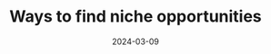 ---
layout: layouts/list
eleventyNavigation:
  key: area-find-niche
  title: Ways to find niche opportunities
  parent: area
eleventyComputed:
  collectionKey: area-find-niche
title: Ways to find niche opportunities
date: 2024-03-09
---
